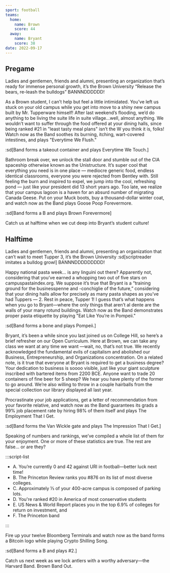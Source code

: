 ```yaml
---
sport: football
teams:
  home:
    name: Brown
    score: 44
  away:
    name: Bryant
    score: 38
date: 2022-09-17
---
```


## Pregame

Ladies and gentlemen, friends and alumni, presenting an organization that’s ready for immense personal growth, it’s the Brown University “Release the bears, re-leash the bulldogs” BANNNDDDDDD!

As a Brown student, I can’t help but feel a little intimidated. You’ve left us stuck on your old campus while you get into move to a shiny new campus built by Mr. Tupperware himself! After last weekend’s flooding, we’d do anything to be living the suite life in suite village…well, almost anything. We wouldn’t want to suffer through the food offered at your dining halls, since being ranked #21 in "least tasty meal plans" isn’t the W you think it is, folks! Watch now as the Band soothes its burning, itching, wart-covered intestines, and plays "Everytime We Flush."

:sd[Band forms a takeout container and plays Everytime We Touch.]

Bathroom break over, we unlock the stall door and stumble out of the CIA spaceship otherwise known as the Unistructure. It’s super cool that everything you need is in one place — mediocre generic food, endless identical classrooms, everyone you were rejected from Bentley with. Still feeling the burn and inspired to expel, we jump into the cool, refreshing pond — just like your president did 13 short years ago. Too late, we realize that your campus lagoon is a haven for an absurd number of migrating Canada Geese. Put on your Muck boots, buy a thousand-dollar winter coat, and watch now as the Band plays Goose Poop Forevermore.

:sd[Band forms a B and plays Brown Forevermore]

Catch us at halftime when we cut deep into Bryant’s student culture!

## Halftime

Ladies and gentlemen, friends and alumni, presenting an organization that can’t wait to meet Tupper 3, it’s the Brown University :sd[scriptreader imitates a bulldog growl] BANNNDDDDDDDDD!

Happy national pasta week… is any linguini out there? Apparently not, considering that you’ve earned a whopping two out of five stars on campuspastaindex.org. We suppose it’s true that Bryant is a “training ground for the businesspenne and -conchiglie of the future,” considering that your dining halls allow for precisely as many pasta shapes as you’ve had Tuppers — 2. Rest in peace, Tupper 1! I guess that’s what happens when you go to Bryant—where the only things that aren’t al dente are the walls of your many rotund buildings. Watch now as the Band demonstrates proper pasta etiquette by playing "Eat Like You’re in Pompeii."

:sd[Band forms a bone and plays Pompeii.]

Bryant, it’s been a while since you last joined us on College Hill, so here’s a brief refresher on our Open Curriculum. Here at Brown, we can take any class we want at any time we want —wait, no, that’s not true. We recently acknowledged the fundamental evils of capitalism and abolished our Business, Entrepreneurship, and Organizations concentration. On a related note, is it true that everyone at Bryant is required to get a business degree? Your dedication to business is soooo visible, just like your giant sculpture inscribed with bartered items from 2200 BCE. Anyone want to trade 20 containers of fine beer for 5 sheep? We hear you have plenty of the former to go around. We’re also willing to throw in a couple hairballs from the special collection our library displayed all last year.

Procrastinate your job applications, get a letter of recommendation from your favorite relative, and watch now as the Band guarantees its grads a 99% job placement rate by hiring 98% of them itself and plays The Employment That I Get.

:sd[Band forms the Van Wickle gate and plays The Impression That I Get.]

Speaking of numbers and rankings, we’ve compiled a whole list of them for your enjoyment. One or more of these statistics are true. The rest are false… or are they?

:::script-list

- A. You’re currently 0 and 42 against URI in football—better luck next time!
- B. The Princeton Review ranks you #876 on its list of most diverse colleges.
- C. Approximately ⅓ of your 400-acre campus is composed of parking lots.
- D. You're ranked #20 in America of most conservative students
- E. US News & World Report places you in the top 6.9% of colleges for return on investment, and
- F. The Princeton band

:::

Fire up your twelve Bloomberg Terminals and watch now as the band forms a Bitcoin logo while playing Crypto Shilling Song.

:sd[Band forms a B and plays #2.]

Catch us next week as we lock antlers with ​a worthy adversary—the Harvard Band. Brown Band Out.
